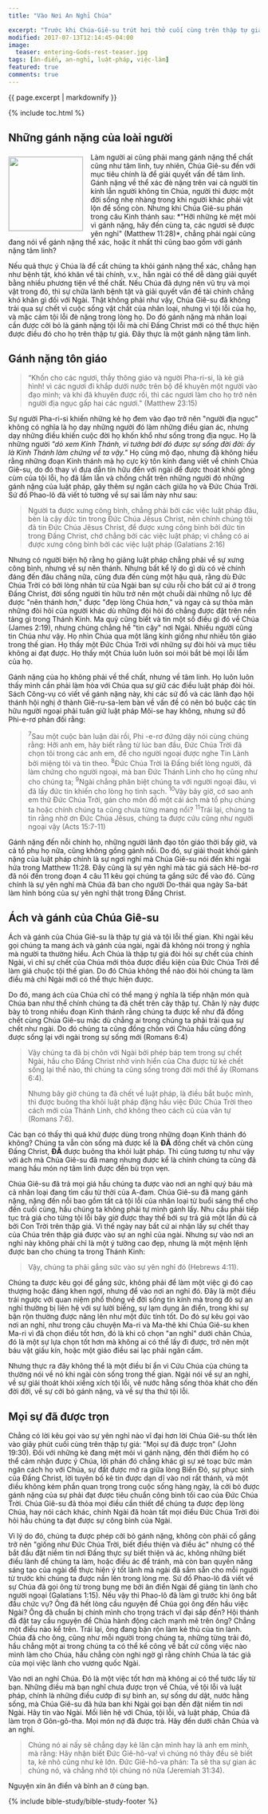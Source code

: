 ```yaml
---
title: "Vào Nơi An Nghỉ Chúa"

excerpt: "Trước khi Chúa-Giê-su trút hơi thở cuối cùng trên thập tự giá, Ngài phán: &#8220;Mọi sự đã được trọn.&#8221; Cũng như Đức Chúa Trời đã nghỉ sau khi Ngài hoàn tất công cuộc sáng tạo trời đất, Chúa Giê-su cũng nghỉ sau khi Ngài hoàn tất chương trình cứu rỗi nhân loại. Ý Ngài là mọi người được vào nơi an nghỉ của Ngài, nhưng phần lớn các tín hữu không kinh nghiệm được sự an nghỉ đó, con đường theo Chúa của họ vẫn nặng trĩu với những gánh nặng khi họ cố tìm cách đạt được điều mà không những Chúa Giê-su đã làm trọn cho họ, mà chỉ Ngài mới có quyền năng để làm điều đó."
modified: 2017-07-13T12:14:45-04:00
image:
  teaser: entering-Gods-rest-teaser.jpg
tags: [ân-điển, an-nghỉ, luật-pháp, việc-làm] 
featured: true
comments: true
---
```


{{ page.excerpt | markdownify }}

{% include toc.html %}

## Những gánh nặng của loài người
<img alt src="{{ site.url }}/assets/images/entering-Gods-rest-teaser.jpg" style="border: 1px solid #cccccc; margin: 7px 15px 0px 0px; max-width: 100%; height: 148px; padding: 0px; float: left;">
Làm người ai cũng phải mang gánh nặng thể chất cũng như tâm linh, tuy nhiên, Chúa Giê-su đến với mục tiêu chính là để giải quyết vấn đề tâm linh. Gánh nặng về thể xác đè nặng trên vai cả người tin kính lẫn người không tin Chúa, người thì được một đời sống nhẹ nhàng trong khi người khác phải vật lộn để sống còn. Nhưng khi Chúa Giê-su phán trong câu Kinh thánh sau: *"Hỡi những kẻ mệt mỏi vì gánh nặng, hãy đến cùng ta, các ngươi sẽ được yên nghỉ" (Matthew 11:28)*, chẳng phải ngài cũng đang nói về gánh nặng thể xác, hoặc ít nhất thì cũng bao gồm với gánh nặng tâm linh? 

Nếu quả thực ý Chúa là để cất chúng ta khỏi gánh nặng thể xác, chẳng hạn như bệnh tật, khó khăn về tài chính, v.v., hẳn ngài có thể dễ dàng giải quyết bằng nhiều phương tiện về thể chất. Nếu Chúa đã dựng nên vũ trụ và mọi vật trong đó, thì sự chữa lành bệnh tật và giải quyết vấn đề tài chính chẳng khó khăn gì đối với Ngài. Thật không phải như vậy, Chúa Giê-su đã không trải qua sự chết vì cuộc sống vật chất của nhân loại, nhưng vì tội lỗi của họ, và mặc cảm tội lỗi đè nặng trong lòng họ. Do đó gánh nặng mà nhân loại cần được cởi bỏ là gánh nặng tội lỗi mà chỉ Đấng Christ mới có thể thực hiện được điều đó cho họ trên thập tự giá. Đây thực là một gánh nặng tâm linh.

## Gánh nặng tôn giáo
> “Khốn cho các ngươi, thầy thông giáo và người Pha-ri-si, là kẻ giả hình! vì các ngươi đi khắp dưới nước trên bộ để khuyên một người vào đạo mình; và khi đã khuyên được rồi, thì các ngươi làm cho họ trở nên người địa ngục gấp hai các ngươi." (Matthew 23:15)

Sự người Pha-ri-si khiến những kẻ họ đem vào đạo trở nên "người địa ngục" không có nghĩa là họ dạy những người đó làm những điều gian ác, nhưng dạy những điều khiến cuộc đời họ khốn khổ như sống trong địa ngục. Họ là những người *"dò xem Kinh Thánh, vì tưởng bởi đó được sự sống đời đời: ấy là Kinh Thánh làm chứng về ta vậy."* Họ cũng mộ đạo, nhưng đã không hiểu rằng những đoạn Kinh thánh mà họ cực kỳ tôn kính đang viết về chính Chúa Giê-su, do đó thay vì đưa dẫn tín hữu đến với ngài để được thoát khỏi gông cùm của tội lỗi, họ đã lầm lẫn và chồng chất trên những người đó những gánh nặng của luật pháp, gây thêm sự ngăn cách giữa họ và Đức Chúa Trời. Sứ đồ Phao-lô đã viết tỏ tường về sự sai lầm này như sau:

> Người ta được xưng công bình, chẳng phải bởi các việc luật pháp đâu, bèn là cậy đức tin trong Ðức Chúa Jêsus Christ, nên chính chúng tôi đã tin Ðức Chúa Jêsus Christ, để được xưng công bình bởi đức tin trong Ðấng Christ, chớ chẳng bởi các việc luật pháp; vì chẳng có ai được xưng công bình bởi các việc luật pháp (Galatians 2:16)

Nhưng có người biện hộ rằng họ giảng luật pháp chẳng phải về sự xưng công bình, nhưng về sự nên thánh. Nhưng bất kể lý do gì dù có vẻ chính đáng đến đâu chăng nữa, cũng đưa đến cùng một hậu quả, rằng dù Đức Chúa Trời có bởi lòng nhân từ của Ngài ban sự cứu rỗi cho bất cứ ai ở trong Đấng Christ, đời sống người tín hữu trở nên một chuỗi dài những nỗ lực để được "nên thánh hơn," được "đẹp lòng Chúa hơn," và ngay cả sự thỏa mãn những đòi hỏi của người khác dù những đòi hỏi đó chẳng được đặt trên nền tảng gì trong Thánh Kinh. Ma quỷ cũng biết và tin một số điều gì đó về Chúa (James 2:19), nhưng chúng chẳng hề "tin cậy" nơi Ngài. Nhiều người cũng tin Chúa như vậy. Họ nhìn Chúa qua một lăng kính giống như nhiều tôn giáo trong thế gian. Họ thấy một Đức Chúa Trời với những sự đòi hỏi và mục tiêu không ai đạt được. Họ thấy một Chúa luôn luôn soi mói bắt bẻ mọi lỗi lầm của họ.

Gánh nặng của họ không phải về thể chất, nhưng về tâm linh. Họ luôn luôn thấy mình cần phải làm hòa với Chúa qua sự giữ các điều luật pháp đòi hỏi. Sách Công-vụ có viết về gánh nặng này, khi các sứ đồ và các lãnh đạo hội thánh hội nghị ở thành Giê-ru-sa-lem bàn về vấn đề có nên bó buộc các tín hữu người ngoại phải tuân giữ luật pháp Môi-se hay không, nhưng sứ đồ Phi-e-rơ phản đối rằng:

>  <sup>7</sup>Sau một cuộc bàn luận dài rồi, Phi -e-rơ đứng dậy nói cùng chúng rằng: Hỡi anh em, hãy biết rằng từ lúc ban đầu, Ðức Chúa Trời đã chọn tôi trong các anh em, để cho người ngoại được nghe Tin Lành bởi miệng tôi và tin theo.  <sup>8</sup>Ðức Chúa Trời là Ðấng biết lòng người, đã làm chứng cho người ngoại, mà ban Ðức Thánh Linh cho họ cũng như cho chúng ta;  <sup>9</sup>Ngài chẳng phân biệt chúng ta với người ngoại đâu, vì đã lấy đức tin khiến cho lòng họ tinh sạch.  <sup>10</sup>Vậy bây giờ, cớ sao anh em thử Ðức Chúa Trời, gán cho môn đồ một cái ách mà tổ phụ chúng ta hoặc chính chúng ta cũng chưa từng mang nổi?  <sup>11</sup>Trái lại, chúng ta tin rằng nhờ ơn Ðức Chúa Jêsus, chúng ta được cứu cũng như người ngoại vậy (Acts 15:7-11)

Gánh nặng đến nỗi chính họ, những người lãnh đạo tôn giáo thời bấy giờ, và cả tổ phụ họ nữa, cũng không gồng gánh nổi. Do đó, sự giải thoát khỏi gánh nặng của luật pháp chính là sự ngơi nghỉ mà Chúa Giê-su nói đến khi ngài hứa trong Matthew 11:28. Đây cũng là sự yên nghỉ mà tác giả sách Hê-bơ-rơ đã nói đến trong đoạn 4 câu 11 kêu gọi chúng ta gắng sức để vào đó. Cũng chính là sự yên nghỉ mà Chúa đã ban cho người Do-thái qua ngày Sa-bát làm hình bóng của sự yên nghỉ thật trong Đấng Christ.

## Ách và gánh của Chúa Giê-su

Ách và gánh của Chúa Giê-su là thập tự giá và tội lỗi thế gian. Khi ngài kêu gọi chúng ta mang ách và gánh của ngài, ngài đã không nói trong ý nghĩa mà người ta thường hiểu. Ách Chúa là thập tự giá đòi hỏi sự chết của chính Ngài, vì chỉ sự chết của Chúa mới thỏa được điều kiện của Đức Chúa Trời để làm giá chuộc tội thế gian. Do đó Chúa không thể nào đòi hỏi chúng ta làm điều mà chỉ Ngài mới có thể thực hiện được.

Do đó, mang ách của Chúa chỉ có thể mang ý nghĩa là tiếp nhận món quà Chúa ban như thể chính chúng ta đã chết trên cây thập tự. Chân lý này được bày tỏ trong nhiều đoạn Kinh thánh rằng chúng ta được kể như đã đồng chết cùng Chúa Giê-su mặc dù chẳng ai trong chúng ta phải trải qua sự chết như ngài. Do đó chúng ta cũng đồng chôn với Chúa hầu cũng đồng được sống lại với ngài trong sự sống mới (Romans 6:4)

> Vậy chúng ta đã bị chôn với Ngài bởi phép báp tem trong sự chết Ngài, hầu cho Ðấng Christ nhờ vinh hiển của Cha được từ kẻ chết sống lại thể nào, thì chúng ta cũng sống trong đời mới thể ấy (Romans 6:4).
> 
> Nhưng bây giờ chúng ta đã chết về luật pháp, là điều bắt buộc mình, thì được buông tha khỏi luật pháp đặng hầu việc Ðức Chúa Trời theo cách mới của Thánh Linh, chớ không theo cách cũ của văn tự (Romans 7:6).

Các bạn có thấy thì quá khứ được dùng trong những đoạn Kinh thánh đó không? Chúng ta vẫn còn sống mà được kể là <strong>ĐÃ</strong> đồng chết và chôn cùng Đấng Christ, <strong>ĐÃ</strong> được buông tha khỏi luật pháp. Thì cũng tương tự như vậy với ách mà Chúa Giê-su đã mang nhưng được kể là chính chúng ta cũng đã mang hầu món nợ tâm linh được đền bù trọn vẹn.

Chúa Giê-su đã trả mọi giá hầu chúng ta được vào nơi an nghỉ quý báu mà cả nhân loại đang tìm cầu từ thời của A-đam. Chúa Giê-su đã mang gánh nặng, nặng đến nỗi bao gồm tất cả tội lỗi của nhân loại từ buổi sáng thể cho đến cuối cùng, hầu chúng ta không phải tự mình gánh lấy. Nhu cầu phải tiếp tục trả giá cho từng tội lỗi bây giờ được thay thế bởi sự trả giá một lần đủ cả bởi Con Trời trên thập giá. Vì thế ngày nay bất cứ ai nhận lấy sự chết thay của Chúa trên thập giá được vào sự an nghỉ của ngài. Nhưng sự vào nơi an nghỉ này không phải chỉ là một ý tưởng cao đẹp, nhưng là một mệnh lệnh được ban cho chúng ta trong Thánh Kinh:

> Vậy, chúng ta phải gắng sức vào sự yên nghỉ đó (Hebrews 4:11).

Chúng ta được kêu gọi để gắng sức, không phải để làm một việc gì đó cao thượng hoặc đáng khen ngợi, nhưng để vào nơi an nghỉ đó. Đây là một điều trái ngược với quan niệm phổ thông về đời sống tin kính mà trong đó sự an nghỉ thường bị liên hệ với sự lười biếng, sự lạm dụng ân điển, trong khi sự bận rộn thường được nâng lên như một đức tính tốt. Do đó sự kêu gọi vào nơi an nghỉ, như trong câu chuyện Ma-ri và Ma-thê khi Chúa Giê-su khen Ma-ri vì đã chọn điều tốt hơn, đó là khi cô chọn "an nghỉ" dưới chân Chúa, đó là một sự lựa chọn tốt hơn mà không ai có thể lấy đi được, trở nên một báu vật giấu kín, hoặc một giáo điều sai lạc phải ngăn cấm.

Nhưng thực ra đây không thể là một điều bí ẩn vì Cứu Chúa của chúng ta thường nói về nó khi ngài còn sống trong thế gian. Ngài nói về sự an nghỉ, về sự giải thoát khỏi xiềng xích tội lỗi, về nước hằng sống thỏa khát cho đến đời đời, về sự cởi bỏ gánh nặng, và về sự tha thứ tội lỗi.

## Mọi sự đã được trọn
Chẳng có lời kêu gọi vào sự yên nghỉ nào vĩ đại hơn lời Chúa Giê-su thốt lên vào giây phút cuối cùng trên thập tự giá: "Mọi sự đã được trọn" (John 19:30). Đối với những kẻ đang mệt mỏi vì gánh nặng, đến thời điểm họ có thể cảm nhận được ý Chúa, lời phán đó chẳng khác gì sự xé toạc bức màn ngăn cách họ với Chúa, sự đất được mở ra giữa lòng Biển Đỏ, sự phục sinh của Đấng Christ, lời tuyên bố kẻ tin được dạn dĩ vào nơi rất thánh, và một điều không kém phần quan trọng trong cuộc sống hàng ngày, là cởi bỏ được gánh nặng của sự phải đạt được tiêu chuẩn công bình tối cao của Đức Chúa Trời. Chúa Giê-su đã thỏa mọi điều cần thiết để chúng ta được đẹp lòng Chúa, hay nói cách khác, chính Ngài đã hoàn tất mọi điều Đức Chúa Trời đòi hỏi hầu chúng ta đạt được sự công bình của Ngài.

Vì lý do đó, chúng ta được phép cởi bỏ gánh nặng, không còn phải cố gắng trở nên "giống như Đức Chúa Trời, biết điều thiện và điều ác" nhưng có thể bắt đầu đặt niềm tin nơi Đấng thực sự biết thiện và ác, không những biết điều lành để chúng ta làm, hoặc điều ác để tránh, mà còn ban quyền năng sáng tạo của ngài để thực hiện ý tốt lành mà ngài đã sắm sẵn cho mỗi người từ trước khi chúng ta được nắn lên trong lòng mẹ. Sứ đồ Phao-lô đã viết về sự Chúa đã gọi ông từ trong bụng mẹ bởi ân điển Ngài để giảng tin lành cho người ngoại (Galatians 1:15). Nếu vậy thì Phao-lô đã làm gì trước khi ông bắt đầu chức vụ? Ông đã hết lòng cầu nguyện để Chúa gọi ông đến hầu việc Ngài? Ông đã chuẩn bị chính mình cho trọng trách vĩ đại sắp đến? Hội thánh đã đặt tay cầu nguyện để Chúa hành động cách mạnh mẽ trên ông? Chẳng một điều nào kể trên. Trái lại, ông đang bận rộn làm kẻ thù của tin lành. Chúa đã cho ông, cũng như mỗi người trong chúng ta, những từng trải đó, hầu chẳng một ai trong chúng ta có thể kể công về bất cứ công việc nào mình làm cho Chúa, hầu chẳng còn nghi ngờ gì rằng chính Chúa là tác giả của mọi việc lành cho vương quốc Ngài.

Vào nơi an nghỉ Chúa. Đó là một việc tốt hơn mà không ai có thể tước lấy từ bạn. Những điều mà bạn nghĩ chưa được trọn về Chúa, về tội lỗi và luật pháp, chính là những điều cướp đi sự bình an, sự sống dư dật, nước hằng sống, mà Chúa Giê-su đã hứa ban khi Ngài gọi bạn đến đặt niềm tin nơi Ngài. Hãy tin vào Ngài. Mối liên hệ với Chúa, tội lỗi, và luật pháp, Chúa đã làm trọn ở Gôn-gô-tha. Mọi món nợ đã được trả. Hãy đến dưới chân Chúa và an nghỉ.

> Chúng nó ai nấy sẽ chẳng dạy kẻ lân cận mình hay là anh em mình, mà rằng: Hãy nhận biết Ðức Giê-hô-va! vì chúng nó thảy đều sẽ biết ta, kẻ nhỏ cũng như kẻ lớn. Ðức Giê-hô-va phán: Ta sẽ tha sự gian ác chúng nó, và chẳng nhớ tội chúng nó nữa (Jeremiah 31:34).

Nguyện xin ân điển và bình an ở cùng bạn.

{% include bible-study/bible-study-footer %}
